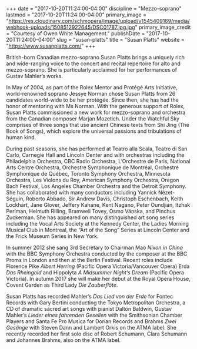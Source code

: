 +++
date = "2017-10-20T11:24:00-04:00"
discipline = "Mezzo-soprano"
lastmod = "2017-10-20T11:24:00-04:00"
primary_image = "https://res.cloudinary.com/schmopera/image/upload/v1545409169/media/webhook-uploads/1508512922645/DSC01787.jpg.jpg"
primary_image_credit = "Courtesy of Owen White Management."
publishDate = "2017-10-20T11:24:00-04:00"
slug = "susan-platts"
title = "Susan Platts"
website = "https://www.susanplatts.com/"
+++

British-born Canadian mezzo-soprano Susan Platts brings a uniquely rich and wide-ranging voice to the concert and recital repertoire for alto and mezzo-soprano. She is particularly acclaimed for her performances of Gustav Mahler’s works.

In May of 2004, as part of the Rolex Mentor and Protégé Arts Initiative, world-renowned soprano Jessye Norman chose Susan Platts from 26 candidates world-wide to be her protégée. Since then, she has had the honor of mentoring with Ms Norman. With the generous support of Rolex, Susan Platts commissioned a new work for mezzo-soprano and orchestra from the Canadian composer Marjan Mozetich. Under the Watchful Sky comprises of three songs that use ancient Chinese texts from Shi Jing (The Book of Songs), which explore the universal passions and tribulations of human kind.

During past seasons, she has performed at Teatro alla Scala, Teatro di San Carlo, Carnegie Hall and Lincoln Center and with orchestras including the Philadelphia Orchestra, CBC Radio Orchestra, L’Orchestre de Paris, National Arts Centre Orchestra, Orchestre Symphonique de Montréal, Orchestre Symphonique de Québec, Toronto Symphony Orchestra, Minnesota Orchestra, Les Violons du Roy, American Symphony Orchestra, Oregon Bach Festival, Los Angeles Chamber Orchestra and the Detroit Symphony. She has collaborated with many conductors including Yannick Nézet-Séguin, Roberto Abbado, Sir Andrew Davis, Christoph Eschenbach, Keith Lockhart, Jane Glover, Jeffery Kahane, Kent Nagano, Peter Oundjian, Itzhak Perlman, Helmuth Rilling, Bramwell Tovey, Osmo Vänska, and Pinchus Zuckerman. She has appeared on many distinguished art song series including the Vocal Arts Society at the Kennedy Center, the Ladies Morning Musical Club in Montreal, the “Art of the Song” Series at Lincoln Center and the Frick Museum Series in New York.

In summer 2012 she sang 3rd Secretary to Chairman Mao *Nixon in China* with the BBC Symphony Orchestra conducted by the composer at the BBC Proms in London and then at the Berlin Festival. Recent roles include Florence Pike *Albert Herring* (Pacific Opera Victoria/Vancouver Opera) Erda *Das Rheingold* and Hippolyta *A Midsummer Night’s Dream* (Pacific Opera Victoria). In autumn 2017 she will make her debut at the Royal Opera House, Covent Garden as Third Lady *Die Zauberflöte*.

Susan Platts has recorded Mahler’s *Das Lied von der Erde* for Fontec Records with Gary Bertini conducting the Tokyo Metropolitan Orchestra, a CD of dramatic sacred art songs with pianist Dalton Baldwin, Gustav Mahler’s *Lieder eines fahrenden Gesellen* with the Smithsonian Chamber Players and Santa Fe Pro Musica for Dorian Records and Brahms *Zwei Gesänge* with Steven Dann and Lambert Orkis on the ATMA label. She recently recorded her first solo disc of Robert Schumann, Clara Schumann and Johannes Brahms, also on the ATMA label.
